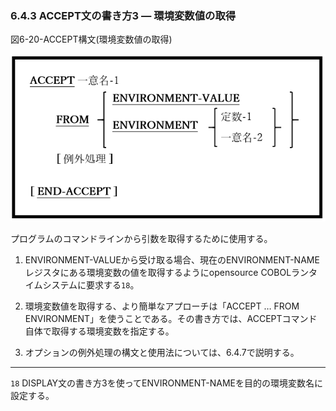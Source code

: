 ### 6.4.3 ACCEPT文の書き方3 ― 環境変数値の取得

図6-20-ACCEPT構文(環境変数値の取得)

![Alt text](Image/6-20.png)

プログラムのコマンドラインから引数を取得するために使用する。

1. ENVIRONMENT-VALUEから受け取る場合、現在のENVIRONMENT-NAMEレジスタにある環境変数の値を取得するようにopensource COBOLランタイムシステムに要求する`18`。

2. 環境変数値を取得する、より簡単なアプローチは「ACCEPT … FROM ENVIRONMENT」を使うことである。その書き方では、ACCEPTコマンド自体で取得する環境変数を指定する。

3. オプションの例外処理の構文と使用法については、6.4.7で説明する。

---
`18` DISPLAY文の書き方3を使ってENVIRONMENT-NAMEを目的の環境変数名に設定する。